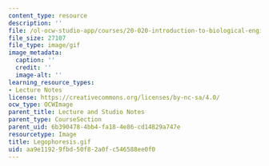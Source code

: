 ```yaml
---
content_type: resource
description: ''
file: /ol-ocw-studio-app/courses/20-020-introduction-to-biological-engineering-design-spring-2009/aa9e11929fbd50f82a0fc546588ee0f0_Legophoresis.gif
file_size: 27107
file_type: image/gif
image_metadata:
  caption: ''
  credit: ''
  image-alt: ''
learning_resource_types:
- Lecture Notes
license: https://creativecommons.org/licenses/by-nc-sa/4.0/
ocw_type: OCWImage
parent_title: Lecture and Studio Notes
parent_type: CourseSection
parent_uid: 6b390478-4bb4-fa18-4e86-cd14829a747e
resourcetype: Image
title: Legophoresis.gif
uid: aa9e1192-9fbd-50f8-2a0f-c546588ee0f0
---
```

